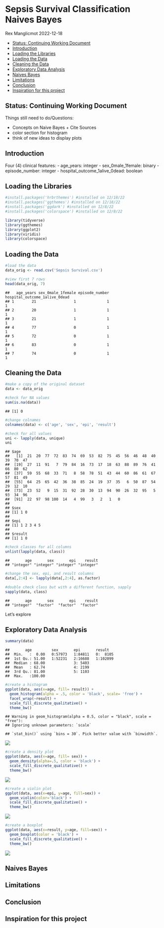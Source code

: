 Sepsis Survival Classification Naives Bayes
================
Rex Manglicmot
2022-12-18

-   <a href="#status-continuing-working-document"
    id="toc-status-continuing-working-document">Status: Continuing Working
    Document</a>
-   <a href="#introduction" id="toc-introduction">Introduction</a>
-   <a href="#loading-the-libraries" id="toc-loading-the-libraries">Loading
    the Libraries</a>
-   <a href="#loading-the-data" id="toc-loading-the-data">Loading the
    Data</a>
-   <a href="#cleaning-the-data" id="toc-cleaning-the-data">Cleaning the
    Data</a>
-   <a href="#exploratory-data-analysis"
    id="toc-exploratory-data-analysis">Exploratory Data Analysis</a>
-   <a href="#naives-bayes" id="toc-naives-bayes">Naives Bayes</a>
-   <a href="#limitations" id="toc-limitations">Limitations</a>
-   <a href="#conclusion" id="toc-conclusion">Conclusion</a>
-   <a href="#inspiration-for-this-project"
    id="toc-inspiration-for-this-project">Inspiration for this project</a>

## Status: Continuing Working Document

Things still need to do/Questions:

-   Concepts on Naive Bayes + Cite Sources
-   color section for histogram
-   think of new ideas to display plots

## Introduction

Four (4) clinical features: - age_years: integer - sex_0male_1female:
binary - episode_number: integer - hospital_outcome_1alive_0dead:
boolean

## Loading the Libraries

``` r
#install.packages('hrbrthemes') #installed on 12/18/22
#install.packages('ggthemes') #installed on 12/18/22
#install.packages('ggdark') #installed on 12/8/22
#install.packages('colorspace') #installed on 12/8/22

library(tidyverse)
library(ggthemes)
library(ggplot2)
library(viridis)
library(colorspace)
```

## Loading the Data

``` r
#load the data
data_orig <- read.csv('Sepsis Survival.csv')

#view first 7 rows
head(data_orig, 7)
```

    ##   age_years sex_0male_1female episode_number hospital_outcome_1alive_0dead
    ## 1        21                 1              1                             1
    ## 2        20                 1              1                             1
    ## 3        21                 1              1                             1
    ## 4        77                 0              1                             1
    ## 5        72                 0              1                             1
    ## 6        83                 0              1                             1
    ## 7        74                 0              1                             1

## Cleaning the Data

``` r
#make a copy of the original dataset
data <- data_orig

#check for NA values
sum(is.na(data))
```

    ## [1] 0

``` r
#change colnames
colnames(data) <- c('age', 'sex', 'epi', 'result')

#check for all values
uni <- lapply(data, unique)
uni
```

    ## $age
    ##   [1]  21  20  77  72  83  74  69  53  82  75  45  56  46  48  40  39  70  47
    ##  [19]  27  11  91   7  79  84  16  73  17  18  63  88  89  76  41  66  80  62
    ##  [37]  59  55  68  33  71   8  58  78  51  43  44  60  86  61  67  57  81  49
    ##  [55]  64  25  65  42  36  38  85  24  19  37  35   6  50  87  54  29  12  10
    ##  [73]  23  52   9  15  31  92  28  30  13  94  90  26  32  95   5  93  34  96
    ##  [91]  22  97  98 100  14   4  99   3   2   1   0
    ## 
    ## $sex
    ## [1] 1 0
    ## 
    ## $epi
    ## [1] 1 2 3 4 5
    ## 
    ## $result
    ## [1] 1 0

``` r
#check classes for all columns
unlist(lapply(data, class))
```

    ##       age       sex       epi    result 
    ## "integer" "integer" "integer" "integer"

``` r
#change the sex, epi, and result columns 
data[,2:4] <- lapply(data[,2:4], as.factor)

#double check class but with a different function, sapply
sapply(data, class)
```

    ##       age       sex       epi    result 
    ## "integer"  "factor"  "factor"  "factor"

Let’s explore

## Exploratory Data Analysis

``` r
summary(data)
```

    ##       age         sex       epi       result    
    ##  Min.   :  0.00   0:57973   1:84811   0:  8105  
    ##  1st Qu.: 51.00   1:52231   2:16688   1:102099  
    ##  Median : 68.00             3: 5403             
    ##  Mean   : 62.74             4: 2199             
    ##  3rd Qu.: 81.00             5: 1103             
    ##  Max.   :100.00

``` r
#create a histogram
ggplot(data, aes(x=age, fill= result)) +
  geom_histogram(alpha = .5, color = 'black', scale= 'free') +
  facet_wrap(~result) +
  scale_fill_discrete_qualitative() +
  theme_bw()
```

    ## Warning in geom_histogram(alpha = 0.5, color = "black", scale = "free"):
    ## Ignoring unknown parameters: `scale`

    ## `stat_bin()` using `bins = 30`. Pick better value with `binwidth`.

![](Sepsis-Survival-Classification-Naives-Bayes_files/figure-gfm/unnamed-chunk-5-1.png)<!-- -->

``` r
#create a density plot
ggplot(data, aes(x=age, fill= sex)) +
  geom_density(alpha=.5, color = 'black') +
  scale_fill_discrete_qualitative() +
  theme_bw()
```

![](Sepsis-Survival-Classification-Naives-Bayes_files/figure-gfm/unnamed-chunk-5-2.png)<!-- -->

``` r
#create a violin plot
ggplot(data, aes(x=epi, y=age, fill=sex)) +
  geom_violin(color='black') +
  scale_fill_discrete_qualitative() +
  theme_bw()
```

![](Sepsis-Survival-Classification-Naives-Bayes_files/figure-gfm/unnamed-chunk-5-3.png)<!-- -->

``` r
#create a boxplot
ggplot(data, aes(x=result, y=age, fill=sex)) +
  geom_boxplot(color = 'black') +
  scale_fill_discrete_qualitative() +
  theme_bw()
```

![](Sepsis-Survival-Classification-Naives-Bayes_files/figure-gfm/unnamed-chunk-5-4.png)<!-- -->

## Naives Bayes

## Limitations

## Conclusion

## Inspiration for this project
